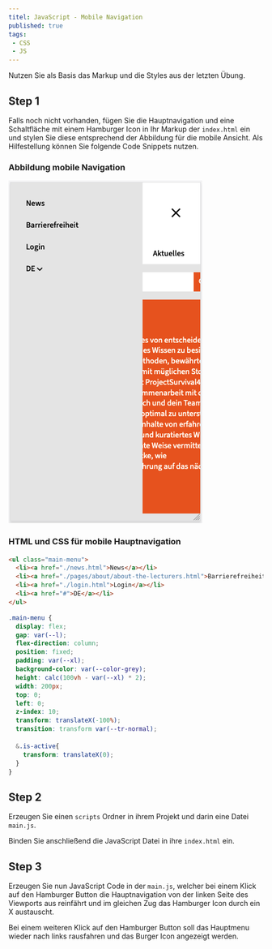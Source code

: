 ```yaml
---
titel: JavaScript - Mobile Navigation
published: true
tags:
 - CSS
 - JS
---
```


Nutzen Sie als Basis das Markup und die Styles aus der letzten Übung.

## Step 1
Falls noch nicht vorhanden, fügen Sie die Hauptnavigation und eine Schaltfläche mit einem Hamburger Icon in Ihr Markup der `index.html` ein und stylen Sie diese entsprechend der Abbildung für die mobile Ansicht. Als Hilfestellung können Sie folgende Code Snippets nutzen.

### Abbildung mobile Navigation

![Abbildung mobile Navigation](./images/mobile-navigation.png)

### HTML und CSS für mobile Hauptnavigation

```html
<ul class="main-menu">
  <li><a href="./news.html">News</a></li>
  <li><a href="./pages/about/about-the-lecturers.html">Barrierefreiheit</a></li>
  <li><a href="./login.html">Login</a></li>
  <li><a href="#">DE</a></li>
</ul>
```

```css
.main-menu {
  display: flex;
  gap: var(--l);
  flex-direction: column;
  position: fixed;
  padding: var(--xl);
  background-color: var(--color-grey);
  height: calc(100vh - var(--xl) * 2);
  width: 200px;
  top: 0;
  left: 0;
  z-index: 10;
  transform: translateX(-100%);
  transition: transform var(--tr-normal);

  &.is-active{
    transform: translateX(0);
  }
}
```
## Step 2

Erzeugen Sie einen `scripts` Ordner in ihrem Projekt und darin eine Datei `main.js`.

Binden Sie anschließend die JavaScript Datei in ihre `index.html` ein.

## Step 3

Erzeugen Sie nun JavaScript Code in der `main.js`, welcher bei einem Klick auf den Hamburger Button die Hauptnavigation von der linken Seite des Viewports aus reinfährt und im gleichen Zug das Hamburger Icon durch ein X austauscht.

Bei einem weiteren Klick auf den Hamburger Button soll das Hauptmenu wieder nach links rausfahren und das Burger Icon angezeigt werden.





